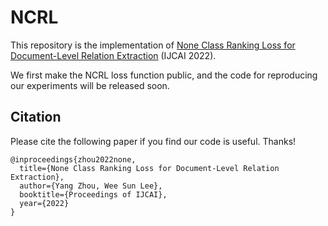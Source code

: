 
# NCRL

This repository is the implementation of [None Class Ranking Loss for Document-Level Relation Extraction](https://arxiv.org/abs/2205.00476) (IJCAI 2022).

We first make the NCRL loss function public, and the code for reproducing our experiments will be released soon.

## Citation

Please cite the following paper if you find our code is useful. Thanks!

```
@inproceedings{zhou2022none,
  title={None Class Ranking Loss for Document-Level Relation Extraction},
  author={Yang Zhou, Wee Sun Lee},
  booktitle={Proceedings of IJCAI},
  year={2022}
}
```
